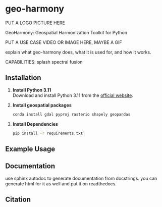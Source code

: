 # geo-harmony

PUT A LOGO PICTURE HERE

GeoHarmony: Geospatial Harmonization Toolkit for Python

PUT A USE CASE VIDEO OR IMAGE HERE, MAYBE A GIF

explain what geo-harmony does, what it is used for, and how it works.

CAPABILITIES:
splash
spectral fusion






## Installation
1. **Install Python 3.11**  
   Download and install Python 3.11 from the [official website](https://www.python.org/downloads/release/python-3110/).

2. **Install geospatial packages**  
   ```sh
   conda install gdal pyproj rasterio shapely geopandas
   ```

3. **Install Dependencies**
    ```sh
    pip install -r requirements.txt
    ```

## Example Usage


## Documentation
use sphinx autodoc to generate documentation from docstrings. you can generate html for it as well and put it on readthedocs.



## Citation






